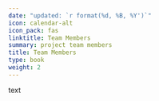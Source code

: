 ```yaml
---
date: "updated: `r format(%d, %B, %Y')`"
icon: calendar-alt
icon_pack: fas
linktitle: Team Members
summary: project team members
title: Team Members 
type: book
weight: 2
---
```

text